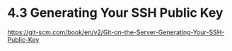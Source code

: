 # 4.3 Generating Your SSH Public Key

<https://git-scm.com/book/en/v2/Git-on-the-Server-Generating-Your-SSH-Public-Key>
